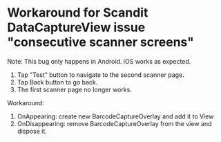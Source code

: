 # Workaround for Scandit DataCaptureView issue "consecutive scanner screens"

Note: This bug only happens in Android. iOS works as expected.
1. Tap "Test" button to navigate to the second scanner page.
2. Tap Back button to go back.
3. The first scanner page no longer works.

Workaround:
1. OnAppearing: create new BarcodeCaptureOverlay and add it to View
2. OnDisappearing: remove BarcodeCaptureOverlay from the view and dispose it.
